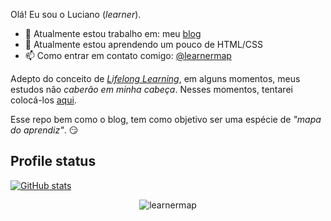 Olá! Eu sou o Luciano (_learner_).

- :construction_worker: Atualmente estou trabalho em: meu [blog](https://learnermap.github.io)
- :seedling: Atualmente estou aprendendo um pouco de HTML/CSS
- :mailbox: Como entrar em contato comigo: [@learnermap](https://twitter.com/learnermap)

Adepto do conceito de _[Lifelong Learning](https://www.alura.com.br/empresas/artigos/lifelong-learning-e-a-jornada-de-aprendizado-corporativo)_, em alguns momentos, meus estudos não _caberão em minha cabeça_. Nesses momentos, tentarei colocá-los [aqui](https://learnermap.github.io).

Esse repo bem como o blog, tem como objetivo ser uma espécie de _"mapa do aprendiz"_. :smirk:


## Profile status

[![GitHub stats](https://github-readme-stats.vercel.app/api?username=learnermap&show_icons=true&theme=github_dark)](https://github.com/learnermap/github-readme-stats)

<!-- [![Top Langs](https://github-readme-stats.vercel.app/api/top-langs/?username=learnermap&layout=compact&theme=github_dark)](https://github.com/learnermap/github-readme-stats) -->

<p align="center"> <img src="https://komarev.com/ghpvc/?username=learnermap" alt="learnermap" /> </p>
